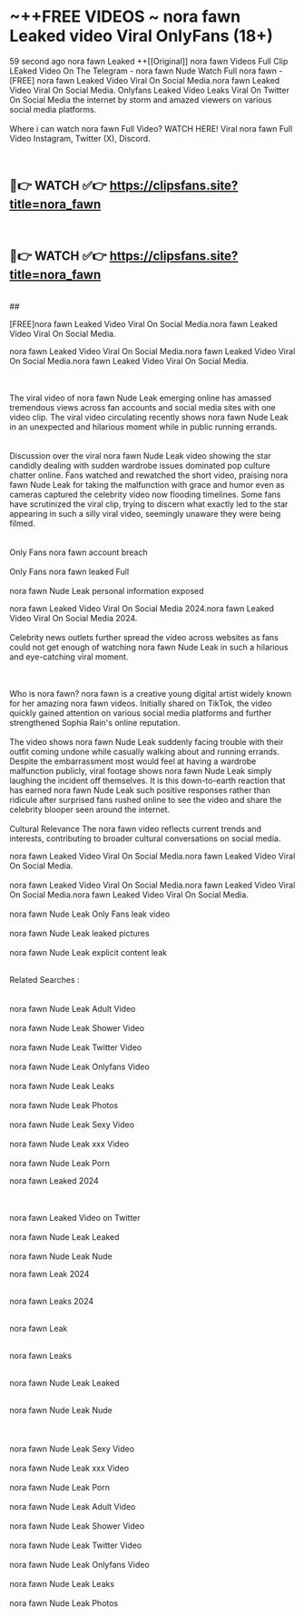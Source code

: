 # ~++FREE VIDEOS ~ nora fawn Leaked video Viral OnlyFans (18+)<br>


59 second ago nora fawn Leaked ++[[Original]] nora fawn Videos Full Clip LEaked Video On The Telegram  - nora fawn Nude  Watch Full nora fawn - [FREE] nora fawn Leaked Video Viral On Social Media.nora fawn Leaked Video Viral On Social Media.   Onlyfans Leaked Video Leaks Viral On Twitter On Social Media the internet by storm and amazed viewers on various social media platforms. <br><br>
Where i can watch nora fawn Full Video? WATCH HERE! Viral nora fawn Full Video Instagram, Twitter (X), Discord. <br>


 <br>

##  🔴👉 WATCH ✅👉  <a href="https://clipsfans.site?title=nora_fawn&ref=git">https://clipsfans.site?title=nora_fawn</a> <br>
  <br>

##  🔴👉 WATCH ✅👉  <a href="https://clipsfans.site?title=nora_fawn&ref=git">https://clipsfans.site?title=nora_fawn</a> <br>
  <br>
  ##



[FREE]nora fawn Leaked Video Viral On Social Media.nora fawn Leaked Video Viral On Social Media. <br>

nora fawn Leaked Video Viral On Social Media.nora fawn Leaked Video Viral On Social Media.nora fawn Leaked Video Viral On Social Media. <br>


  <br>

  <br>
The viral video of nora fawn Nude Leak emerging online has amassed tremendous views across fan accounts and social media sites with one video clip. The viral video circulating recently shows nora fawn Nude Leak in an unexpected and hilarious moment while in public running errands.<br>
<br>


<br>
Discussion over the viral nora fawn Nude Leak video showing the star candidly dealing with sudden wardrobe issues dominated pop culture chatter online. Fans watched and rewatched the short video, praising nora fawn Nude Leak for taking the malfunction with grace and humor even as cameras captured the celebrity video now flooding timelines. Some fans have scrutinized the viral clip, trying to discern what exactly led to the star appearing in such a silly viral video, seemingly unaware they were being filmed.<br>
<br>
<br> 
Only Fans nora fawn account breach<br>
<br>
Only Fans nora fawn leaked Full <br>
<br>
nora fawn Nude Leak personal information exposed<br>

nora fawn Leaked Video Viral On Social Media 2024.nora fawn Leaked Video Viral On Social Media 2024. <br>
<br>
Celebrity news outlets further spread the video across websites as fans could not get enough of watching nora fawn Nude Leak in such a hilarious and eye-catching viral moment.<br>
<br>

<br>
Who is nora fawn? nora fawn is a creative young digital artist widely known for her amazing nora fawn videos. Initially shared on TikTok, the video quickly gained attention on various social media platforms and further strengthened Sophia Rain's online reputation.<br>
<br>
The video shows nora fawn Nude Leak suddenly facing trouble with their outfit coming undone while casually walking about and running errands. Despite the embarrassment most would feel at having a wardrobe malfunction publicly, viral footage shows nora fawn Nude Leak simply laughing the incident off themselves. It is this down-to-earth reaction that has earned nora fawn Nude Leak such positive responses rather than ridicule after surprised fans rushed online to see the video and share the celebrity blooper seen around the internet.<br>
<br>
Cultural Relevance The nora fawn video reflects current trends and interests, contributing to broader cultural conversations on social media.<br>

nora fawn Leaked Video Viral On Social Media.nora fawn Leaked Video Viral On Social Media.<br>
<br>
nora fawn Leaked Video Viral On Social Media.nora fawn Leaked Video Viral On Social Media.nora fawn Leaked Video Viral On Social Media.<br>
<br>
nora fawn Nude Leak Only Fans leak video<br>
<br>
nora fawn Nude Leak leaked pictures<br>
<br>
nora fawn Nude Leak explicit content leak<br>


<br>
Related Searches :<br>
<br>

<br>
nora fawn Nude Leak Adult Video<br>
<br>
nora fawn Nude Leak Shower Video<br>
<br>
nora fawn Nude Leak Twitter Video<br>
<br>
nora fawn Nude Leak Onlyfans Video<br>
<br>
nora fawn Nude Leak Leaks<br>
<br>
nora fawn Nude Leak Photos<br>

<br>
nora fawn Nude Leak Sexy Video<br>
<br>
nora fawn Nude Leak xxx Video<br>
<br>
nora fawn Nude Leak Porn<br>

nora fawn  Leaked 2024 <br> <br>
<br>

nora fawn Leaked Video on Twitter <br>
<br>
nora fawn Nude Leak Leaked<br>
<br>
nora fawn Nude Leak Nude<br>


nora fawn  Leak 2024 <br> <br>



nora fawn  Leaks 2024 <br> <br>



 
nora fawn  Leak<br> <br>



nora fawn  Leaks<br> <br>


nora fawn Nude Leak Leaked<br> <br>

nora fawn Nude Leak Nude<br> <br>
<br> <br>
nora fawn Nude Leak Sexy Video
<br> <br>
nora fawn Nude Leak xxx Video
<br> <br>
nora fawn Nude Leak Porn
<br> <br>
nora fawn Nude Leak Adult Video
<br> <br>
nora fawn Nude Leak Shower Video
<br> <br>
nora fawn Nude Leak Twitter Video
<br> <br>
nora fawn Nude Leak Onlyfans Video
<br> <br>
nora fawn Nude Leak Leaks
<br> <br>
nora fawn Nude Leak Photos






</p>




 



</p>










